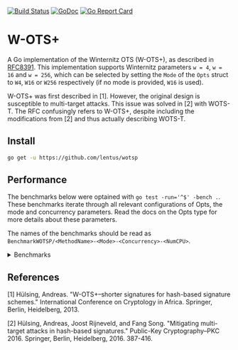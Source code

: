 [![Build Status](https://travis-ci.org/lentus/wotsp.svg?branch=concurrent)](https://travis-ci.org/lentus/wotsp) [![GoDoc](https://godoc.org/github.com/lentus/wotsp?status.svg)](https://godoc.org/github.com/lentus/wotsp) [![Go Report Card](https://goreportcard.com/badge/github.com/lentus/wotsp)](https://goreportcard.com/report/github.com/lentus/wotsp)

# W-OTS+
A Go implementation of the Winternitz OTS (W-OTS+), as described in [RFC8391](https://datatracker.ietf.org/doc/rfc8391/).
This implementation supports Winternitz parameters ```w = 4```, ```w = 16``` and ```w = 256```, 
which can be selected by setting the ```Mode``` of the ```Opts``` struct to 
```W4```, ```W16``` or ```W256``` respectively (if no mode is provided, ```W16``` is used).

W-OTS+ was first described in [1]. However, the original design is susceptible 
to multi-target attacks. This issue was solved in [2] with WOTS-T. The RFC 
confusingly refers to W-OTS+, despite including the modifications from 
[2] and thus actually describing WOTS-T.      

## Install

```sh
go get -u https://github.com/lentus/wotsp
```

## Performance
The benchmarks below were optained with `go test -run='^$' -bench .`. These
benchmarks iterate through all relevant configurations of Opts, the mode and
concurrency parameters. Read the docs on the Opts type for more details about
these parameters.

The names of the benchmarks should be read as
`BenchmarkWOTSP/<MethodName>-<Mode>-<Concurrency>-<NumCPU>`.

<details>
    <summary>Benchmarks</summary>
    
    ```
    CPU: Intel(R) Core(TM) i7-5820K CPU @ 3.30GHz
    goos: linux
    goarch: amd64
    pkg: github.com/lentus/wotsp
    BenchmarkWOTSP/GenPublicKey-W4-1-12         	    3000	    528686 ns/op	   10848 B/op	      15 allocs/op
    BenchmarkWOTSP/GenPublicKey-W4-2-12         	    3000	    512078 ns/op	   11121 B/op	      17 allocs/op
    BenchmarkWOTSP/GenPublicKey-W4-3-12         	    3000	    406027 ns/op	   11394 B/op	      19 allocs/op
    BenchmarkWOTSP/GenPublicKey-W4-4-12         	    5000	    351777 ns/op	   11638 B/op	      21 allocs/op
    BenchmarkWOTSP/GenPublicKey-W4-5-12         	    5000	    350774 ns/op	   11909 B/op	      23 allocs/op
    BenchmarkWOTSP/GenPublicKey-W4-6-12         	    5000	    332991 ns/op	   12161 B/op	      25 allocs/op
    BenchmarkWOTSP/GenPublicKey-W4-7-12         	    5000	    315319 ns/op	   12437 B/op	      27 allocs/op
    BenchmarkWOTSP/GenPublicKey-W4-8-12         	    5000	    305585 ns/op	   12688 B/op	      29 allocs/op
    BenchmarkWOTSP/GenPublicKey-W4-9-12         	    5000	    285246 ns/op	   12960 B/op	      31 allocs/op
    BenchmarkWOTSP/GenPublicKey-W4-10-12        	    5000	    318314 ns/op	   13216 B/op	      33 allocs/op
    BenchmarkWOTSP/GenPublicKey-W4-11-12        	    5000	    284008 ns/op	   13510 B/op	      35 allocs/op
    BenchmarkWOTSP/GenPublicKey-W4-12-12        	    5000	    327860 ns/op	   13744 B/op	      37 allocs/op
    BenchmarkWOTSP/Sign-W4-1-12                 	    5000	    297997 ns/op	   11093 B/op	      17 allocs/op
    BenchmarkWOTSP/Sign-W4-2-12                 	    5000	    335446 ns/op	   11349 B/op	      19 allocs/op
    BenchmarkWOTSP/Sign-W4-3-12                 	    5000	    262650 ns/op	   11621 B/op	      21 allocs/op
    BenchmarkWOTSP/Sign-W4-4-12                 	   10000	    245845 ns/op	   11877 B/op	      23 allocs/op
    BenchmarkWOTSP/Sign-W4-5-12                 	   10000	    247218 ns/op	   12149 B/op	      25 allocs/op
    BenchmarkWOTSP/Sign-W4-6-12                 	    5000	    241907 ns/op	   12405 B/op	      27 allocs/op
    BenchmarkWOTSP/Sign-W4-7-12                 	   10000	    241170 ns/op	   12677 B/op	      29 allocs/op
    BenchmarkWOTSP/Sign-W4-8-12                 	   10000	    245966 ns/op	   12933 B/op	      31 allocs/op
    BenchmarkWOTSP/Sign-W4-9-12                 	    5000	    250778 ns/op	   13206 B/op	      33 allocs/op
    BenchmarkWOTSP/Sign-W4-10-12                	    5000	    245817 ns/op	   13461 B/op	      35 allocs/op
    BenchmarkWOTSP/Sign-W4-11-12                	    5000	    252121 ns/op	   13749 B/op	      37 allocs/op
    BenchmarkWOTSP/Sign-W4-12-12                	    5000	    269160 ns/op	   13989 B/op	      39 allocs/op
    BenchmarkWOTSP/PublicKeyFromSig-W4-1-12     	    5000	    255714 ns/op	    6069 B/op	      14 allocs/op
    BenchmarkWOTSP/PublicKeyFromSig-W4-2-12     	    5000	    239534 ns/op	    6325 B/op	      16 allocs/op
    BenchmarkWOTSP/PublicKeyFromSig-W4-3-12     	   10000	    184492 ns/op	    6597 B/op	      18 allocs/op
    BenchmarkWOTSP/PublicKeyFromSig-W4-4-12     	   10000	    167097 ns/op	    6853 B/op	      20 allocs/op
    BenchmarkWOTSP/PublicKeyFromSig-W4-5-12     	   10000	    168060 ns/op	    7125 B/op	      22 allocs/op
    BenchmarkWOTSP/PublicKeyFromSig-W4-6-12     	   10000	    153551 ns/op	    7381 B/op	      24 allocs/op
    BenchmarkWOTSP/PublicKeyFromSig-W4-7-12     	   10000	    156074 ns/op	    7653 B/op	      26 allocs/op
    BenchmarkWOTSP/PublicKeyFromSig-W4-8-12     	   10000	    154310 ns/op	    7909 B/op	      28 allocs/op
    BenchmarkWOTSP/PublicKeyFromSig-W4-9-12     	   10000	    157672 ns/op	    8181 B/op	      30 allocs/op
    BenchmarkWOTSP/PublicKeyFromSig-W4-10-12    	   10000	    168863 ns/op	    8437 B/op	      32 allocs/op
    BenchmarkWOTSP/PublicKeyFromSig-W4-11-12    	   10000	    167745 ns/op	    8725 B/op	      34 allocs/op
    BenchmarkWOTSP/PublicKeyFromSig-W4-12-12    	   10000	    177620 ns/op	    8965 B/op	      36 allocs/op
    BenchmarkWOTSP/GenPublicKey-W16-1-12        	    1000	   1190968 ns/op	    5664 B/op	      15 allocs/op
    BenchmarkWOTSP/GenPublicKey-W16-2-12        	    2000	   1023288 ns/op	    5920 B/op	      17 allocs/op
    BenchmarkWOTSP/GenPublicKey-W16-3-12        	    2000	    777303 ns/op	    6192 B/op	      19 allocs/op
    BenchmarkWOTSP/GenPublicKey-W16-4-12        	    2000	    671296 ns/op	    6448 B/op	      21 allocs/op
    BenchmarkWOTSP/GenPublicKey-W16-5-12        	    2000	    551805 ns/op	    6720 B/op	      23 allocs/op
    BenchmarkWOTSP/GenPublicKey-W16-6-12        	    3000	    532176 ns/op	    6976 B/op	      25 allocs/op
    BenchmarkWOTSP/GenPublicKey-W16-7-12        	    3000	    493157 ns/op	    7248 B/op	      27 allocs/op
    BenchmarkWOTSP/GenPublicKey-W16-8-12        	    3000	    501420 ns/op	    7504 B/op	      29 allocs/op
    BenchmarkWOTSP/GenPublicKey-W16-9-12        	    3000	    491974 ns/op	    7776 B/op	      31 allocs/op
    BenchmarkWOTSP/GenPublicKey-W16-10-12       	    5000	    432767 ns/op	    8032 B/op	      33 allocs/op
    BenchmarkWOTSP/GenPublicKey-W16-11-12       	    3000	    421337 ns/op	    8320 B/op	      35 allocs/op
    BenchmarkWOTSP/GenPublicKey-W16-12-12       	    3000	    407954 ns/op	    8560 B/op	      37 allocs/op
    BenchmarkWOTSP/Sign-W16-1-12                	    3000	    593656 ns/op	    5779 B/op	      17 allocs/op
    BenchmarkWOTSP/Sign-W16-2-12                	    2000	    514728 ns/op	    6035 B/op	      19 allocs/op
    BenchmarkWOTSP/Sign-W16-3-12                	    3000	    420184 ns/op	    6307 B/op	      21 allocs/op
    BenchmarkWOTSP/Sign-W16-4-12                	    5000	    381084 ns/op	    6563 B/op	      23 allocs/op
    BenchmarkWOTSP/Sign-W16-5-12                	    3000	    370102 ns/op	    6835 B/op	      25 allocs/op
    BenchmarkWOTSP/Sign-W16-6-12                	    5000	    338943 ns/op	    7091 B/op	      27 allocs/op
    BenchmarkWOTSP/Sign-W16-7-12                	    5000	    318898 ns/op	    7363 B/op	      29 allocs/op
    BenchmarkWOTSP/Sign-W16-8-12                	    5000	    323298 ns/op	    7619 B/op	      31 allocs/op
    BenchmarkWOTSP/Sign-W16-9-12                	    5000	    319790 ns/op	    7891 B/op	      33 allocs/op
    BenchmarkWOTSP/Sign-W16-10-12               	    5000	    304686 ns/op	    8147 B/op	      35 allocs/op
    BenchmarkWOTSP/Sign-W16-11-12               	    5000	    311558 ns/op	    8435 B/op	      37 allocs/op
    BenchmarkWOTSP/Sign-W16-12-12               	    3000	    387059 ns/op	    8675 B/op	      39 allocs/op
    BenchmarkWOTSP/PublicKeyFromSig-W16-1-12    	    2000	    618551 ns/op	    3315 B/op	      14 allocs/op
    BenchmarkWOTSP/PublicKeyFromSig-W16-2-12    	    2000	    671003 ns/op	    3571 B/op	      16 allocs/op
    BenchmarkWOTSP/PublicKeyFromSig-W16-3-12    	    3000	    458555 ns/op	    3843 B/op	      18 allocs/op
    BenchmarkWOTSP/PublicKeyFromSig-W16-4-12    	    3000	    424912 ns/op	    4099 B/op	      20 allocs/op
    BenchmarkWOTSP/PublicKeyFromSig-W16-5-12    	    5000	    347741 ns/op	    4371 B/op	      22 allocs/op
    BenchmarkWOTSP/PublicKeyFromSig-W16-6-12    	    5000	    307307 ns/op	    4627 B/op	      24 allocs/op
    BenchmarkWOTSP/PublicKeyFromSig-W16-7-12    	    5000	    292079 ns/op	    4899 B/op	      26 allocs/op
    BenchmarkWOTSP/PublicKeyFromSig-W16-8-12    	    5000	    297520 ns/op	    5155 B/op	      28 allocs/op
    BenchmarkWOTSP/PublicKeyFromSig-W16-9-12    	    5000	    277718 ns/op	    5427 B/op	      30 allocs/op
    BenchmarkWOTSP/PublicKeyFromSig-W16-10-12   	    5000	    290740 ns/op	    5683 B/op	      32 allocs/op
    BenchmarkWOTSP/PublicKeyFromSig-W16-11-12   	    5000	    269477 ns/op	    5971 B/op	      34 allocs/op
    BenchmarkWOTSP/PublicKeyFromSig-W16-12-12   	    5000	    304969 ns/op	    6211 B/op	      36 allocs/op
    ```
</details>


## References
[1] Hülsing, Andreas. "W-OTS+–shorter signatures for hash-based signature schemes." International Conference on Cryptology in Africa. Springer, Berlin, Heidelberg, 2013.

[2] Hülsing, Andreas, Joost Rijneveld, and Fang Song. "Mitigating multi-target attacks in hash-based signatures." Public-Key Cryptography–PKC 2016. Springer, Berlin, Heidelberg, 2016. 387-416.